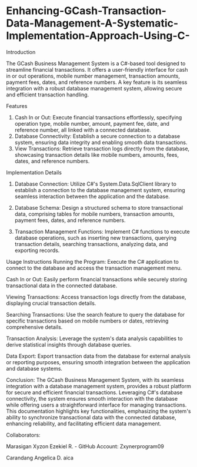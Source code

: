 # Enhancing-GCash-Transaction-Data-Management-A-Systematic-Implementation-Approach-Using-C-

Introduction


The GCash Business Management System is a C#-based tool designed to streamline financial transactions. It offers a user-friendly interface for cash in or out operations, mobile number management, transaction amounts, payment fees, dates, and reference numbers. A key feature is its seamless integration with a robust database management system, allowing secure and efficient transaction handling.

Features
1. Cash In or Out: Execute financial transactions effortlessly, specifying operation type, mobile number, amount, payment fee, date, and reference number, all linked with a connected database.
2. Database Connectivity: Establish a secure connection to a database system, ensuring data integrity and enabling smooth data transactions.
3. View Transactions: Retrieve transaction logs directly from the database, showcasing transaction details like mobile numbers, amounts, fees, dates, and reference numbers.

Implementation Details
1. Database Connection: Utilize C#'s System.Data.SqlClient library to establish a connection to the database management system, ensuring seamless interaction between the application and the database.

2. Database Schema: Design a structured schema to store transactional data, comprising tables for mobile numbers, transaction amounts, payment fees, dates, and reference numbers.

3. Transaction Management Functions: Implement C# functions to execute database operations, such as inserting new transactions, querying transaction details, searching transactions, analyzing data, and exporting records.

Usage Instructions
Running the Program: Execute the C# application to connect to the database and access the transaction management menu.

Cash In or Out: Easily perform financial transactions while securely storing transactional data in the connected database.

Viewing Transactions: Access transaction logs directly from the database, displaying crucial transaction details.

Searching Transactions: Use the search feature to query the database for specific transactions based on mobile numbers or dates, retrieving comprehensive details.

Transaction Analysis: Leverage the system's data analysis capabilities to derive statistical insights through database queries.

Data Export: Export transaction data from the database for external analysis or reporting purposes, ensuring smooth integration between the application and database systems.

Conclusion:
The GCash Business Management System, with its seamless integration with a database management system, provides a robust platform for secure and efficient financial transactions. Leveraging C#'s database connectivity, the system ensures smooth interaction with the database while offering users a straightforward interface for managing transactions. This documentation highlights key functionalities, emphasizing the system's ability to synchronize transactional data with the connected database, enhancing reliability, and facilitating efficient data management.

Collaborators:

Marasigan Xyzon Ezekiel R. - GitHub Account: Zxynerprogram09

Carandang Angelica D. aica
